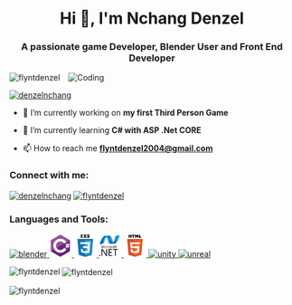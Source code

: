 <h1 align="center">Hi 👋, I'm Nchang Denzel</h1>
<h3 align="center">A passionate game Developer, Blender User and Front End Developer</h3>
<img align="right" alt="Coding" width="400" src="https://31.media.tumblr.com/94662d938159594cd1f1309588cc7360/tumblr_msu2iw8okg1scncwdo1_500.gif"

<p align="left"> <img src="https://komarev.com/ghpvc/?username=flyntdenzel&label=Profile%20views&color=0e75b6&style=flat" alt="flyntdenzel" /> </p>

<p align="left"> <a href="https://twitter.com/denzelnchang" target="blank"><img src="https://img.shields.io/twitter/follow/denzelnchang?logo=twitter&style=for-the-badge" alt="denzelnchang" /></a> </p>

- 🔭 I’m currently working on **my first Third Person Game**

- 🌱 I’m currently learning **C# with ASP .Net CORE**

- 📫 How to reach me **flyntdenzel2004@gmail.com**

<h3 align="left">Connect with me:</h3>
<p align="left">
<a href="https://twitter.com/denzelnchang" target="blank"><img align="center" src="https://raw.githubusercontent.com/rahuldkjain/github-profile-readme-generator/master/src/images/icons/Social/twitter.svg" alt="denzelnchang" height="30" width="40" /></a>
<a href="https://linkedin.com/in/flyntdenzel" target="blank"><img align="center" src="https://raw.githubusercontent.com/rahuldkjain/github-profile-readme-generator/master/src/images/icons/Social/linked-in-alt.svg" alt="flyntdenzel" height="30" width="40" /></a>
</p>

<h3 align="left">Languages and Tools:</h3>
<p align="left" background-color="black"> <a href="https://www.blender.org/" target="_blank" rel="noreferrer"> <img src="https://download.blender.org/branding/community/blender_community_badge_white.svg" alt="blender" width="40" height="40"/> </a> <a href="https://www.w3schools.com/cs/" target="_blank" rel="noreferrer"> <img src="https://raw.githubusercontent.com/devicons/devicon/master/icons/csharp/csharp-original.svg" alt="csharp" width="40" height="40"/> </a> <a href="https://www.w3schools.com/css/" target="_blank" rel="noreferrer"> <img src="https://raw.githubusercontent.com/devicons/devicon/master/icons/css3/css3-original-wordmark.svg" alt="css3" width="40" height="40"/> </a> <a href="https://dotnet.microsoft.com/" target="_blank" rel="noreferrer"> <img src="https://raw.githubusercontent.com/devicons/devicon/master/icons/dot-net/dot-net-original-wordmark.svg" alt="dotnet" width="40" height="40"/> </a> <a href="https://www.w3.org/html/" target="_blank" rel="noreferrer"> <img src="https://raw.githubusercontent.com/devicons/devicon/master/icons/html5/html5-original-wordmark.svg" alt="html5" width="40" height="40"/> </a> <a href="https://unity.com/" target="_blank" rel="noreferrer"> <img src="https://www.vectorlogo.zone/logos/unity3d/unity3d-icon.svg" alt="unity" width="40" height="40"/> </a> <a href="https://unrealengine.com/" target="_blank" rel="noreferrer"> <img src="https://raw.githubusercontent.com/kenangundogan/fontisto/036b7eca71aab1bef8e6a0518f7329f13ed62f6b/icons/svg/brand/unreal-engine.svg" alt="unreal" width="40" height="40"/> </a> </p>

<p><img align="left" src="https://github-readme-stats.vercel.app/api/top-langs?username=flyntdenzel&show_icons=true&locale=en&layout=compact" alt="flyntdenzel" /></p>

<p>&nbsp;<img align="center" src="https://github-readme-stats.vercel.app/api?username=flyntdenzel&show_icons=true&locale=en" alt="flyntdenzel" /></p>

<p><img align="center" src="https://github-readme-streak-stats.herokuapp.com/?user=flyntdenzel&" alt="flyntdenzel" /></p>
